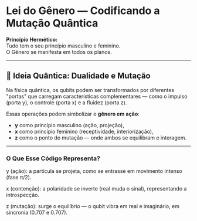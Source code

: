 # Lei do Gênero — Codificando a Mutação Quântica

**Princípio Hermético:**  
Tudo tem o seu princípio masculino e feminino.  
O Gênero se manifesta em todos os planos.

---

## 🧬 Ideia Quântica: Dualidade e Mutação

Na física quântica, os qubits podem ser transformados por diferentes "portas" que carregam características complementares — como o impulso (porta y), o controle (porta x) e a fluidez (porta z).

Essas operações podem simbolizar o **gênero em ação**:
- **y** como princípio masculino (ação, projeção),
- **x** como princípio feminino (receptividade, interiorização),
- **z** como o ponto de mutação — onde ambos se equilibram e interagem.

---

### O Que Esse Código Representa?
y (ação): a partícula se projeta, como se entrasse em movimento intenso (fase π/2).

x (contenção): a polaridade se inverte (real muda o sinal), representando a introspecção.

z (mutação): surge o equilíbrio — o qubit vibra em real e imaginário, em sincronia (0.707 e 0.707).

